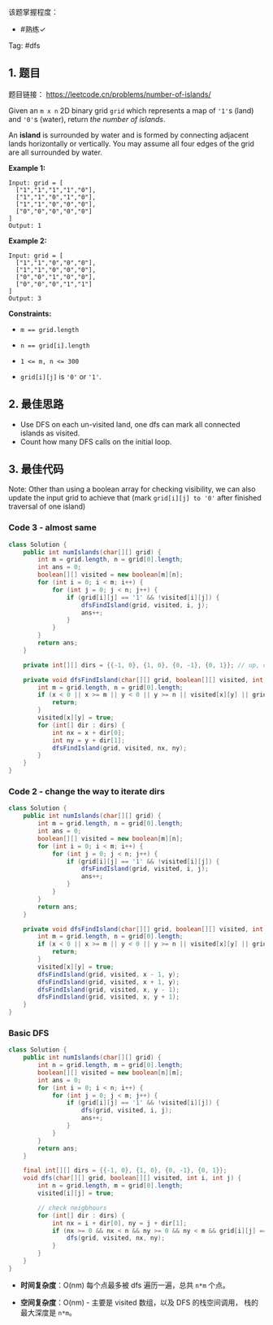 
该题掌握程度：
- #熟练✓

Tag: #dfs

## 1. 题目
题目链接： https://leetcode.cn/problems/number-of-islands/

Given an `m x n` 2D binary grid `grid` which represents a map of `'1'`s (land) and `'0'`s (water), return *the number of islands*.

An **island** is surrounded by water and is formed by connecting adjacent lands horizontally or vertically. You may assume all four edges of the grid are all surrounded by water.

**Example 1:**

```
Input: grid = [
  ["1","1","1","1","0"],
  ["1","1","0","1","0"],
  ["1","1","0","0","0"],
  ["0","0","0","0","0"]
]
Output: 1
```

**Example 2:**

```
Input: grid = [
  ["1","1","0","0","0"],
  ["1","1","0","0","0"],
  ["0","0","1","0","0"],
  ["0","0","0","1","1"]
]
Output: 3
```

**Constraints:**

- `m == grid.length`

- `n == grid[i].length`

- `1 <= m, n <= 300`

- `grid[i][j]` is `'0'` or `'1'`.

	

## 2. 最佳思路

- Use DFS on each un-visited land, one dfs can mark all connected islands as visited.
- Count how many DFS calls on the initial loop.

## 3. 最佳代码

Note: Other than using a boolean array for checking visibility, we can also update the input grid to achieve that (mark `grid[i][j] to '0'` after finished traversal of one island)

### Code 3 - almost same

```java
class Solution {
    public int numIslands(char[][] grid) {
        int m = grid.length, n = grid[0].length;
        int ans = 0;
        boolean[][] visited = new boolean[m][n];
        for (int i = 0; i < m; i++) {
            for (int j = 0; j < n; j++) {
                if (grid[i][j] == '1' && !visited[i][j]) {
                    dfsFindIsland(grid, visited, i, j);
                    ans++;
                }
            }
        }
        return ans;
    }

    private int[][] dirs = {{-1, 0}, {1, 0}, {0, -1}, {0, 1}}; // up, down, left, right

    private void dfsFindIsland(char[][] grid, boolean[][] visited, int x, int y) {
        int m = grid.length, n = grid[0].length;
        if (x < 0 || x >= m || y < 0 || y >= n || visited[x][y] || grid[x][y] == '0') {
            return;
        }
        visited[x][y] = true;
        for (int[] dir : dirs) {
            int nx = x + dir[0];
            int ny = y + dir[1];
            dfsFindIsland(grid, visited, nx, ny);
        }
    }
}
```

### Code 2 - change the way to iterate dirs

```java
class Solution {
    public int numIslands(char[][] grid) {
        int m = grid.length, n = grid[0].length;
        int ans = 0;
        boolean[][] visited = new boolean[m][n];
        for (int i = 0; i < m; i++) {
            for (int j = 0; j < n; j++) {
                if (grid[i][j] == '1' && !visited[i][j]) {
                    dfsFindIsland(grid, visited, i, j);
                    ans++;
                }
            }
        }
        return ans;
    }

    private void dfsFindIsland(char[][] grid, boolean[][] visited, int x, int y) {
        int m = grid.length, n = grid[0].length;
        if (x < 0 || x >= m || y < 0 || y >= n || visited[x][y] || grid[x][y] == '0') {
            return;
        }
        visited[x][y] = true;
        dfsFindIsland(grid, visited, x - 1, y);
        dfsFindIsland(grid, visited, x + 1, y);
        dfsFindIsland(grid, visited, x, y - 1);
        dfsFindIsland(grid, visited, x, y + 1);
    }
}
```

### Basic DFS
```java
class Solution {
    public int numIslands(char[][] grid) {
        int n = grid.length, m = grid[0].length;
        boolean[][] visited = new boolean[n][m];
        int ans = 0;
        for (int i = 0; i < n; i++) {
            for (int j = 0; j < m; j++) {
                if (grid[i][j] == '1' && !visited[i][j]) {
                    dfs(grid, visited, i, j);
                    ans++;
                }
            }
        }
        return ans;
    }

    final int[][] dirs = {{-1, 0}, {1, 0}, {0, -1}, {0, 1}};
    void dfs(char[][] grid, boolean[][] visited, int i, int j) {
        int n = grid.length, m = grid[0].length;
        visited[i][j] = true;

        // check neigbhours
        for (int[] dir : dirs) {
            int nx = i + dir[0], ny = j + dir[1];
            if (nx >= 0 && nx < n && ny >= 0 && ny < m && grid[i][j] == '1' && !visited[nx][ny]) {
                dfs(grid, visited, nx, ny);
            }
        }
    }
}
```

- **时间复杂度**：O(nm)
  每个点最多被 dfs 遍历一遍，总共 `n*m` 个点。

- **空间复杂度**：O(nm) - 主要是 visited 数组，以及 DFS 的栈空间调用， 栈的最大深度是 `n*m`。